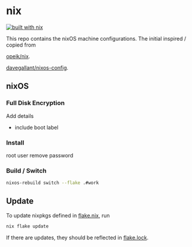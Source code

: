 # nix

[![built with nix](https://builtwithnix.org/badge.svg)](https://builtwithnix.org)

This repo contains the nixOS machine configurations.
The initial inspired / copied from

[opeik/nix](https://github.com/opeik/nix).

[davegallant/nixos-config](https://github.com/davegallant/nix-config).

## nixOS

### Full Disk Encryption

Add details
 - include boot label

### Install

root user remove password



### Build / Switch

   ```sh
   nixos-rebuild switch --flake .#work
   ```

## Update

To update nixpkgs defined in [flake.nix](./flake.nix), run

```sh
nix flake update
```

If there are updates, they should be reflected in [flake.lock](./flake.lock).

